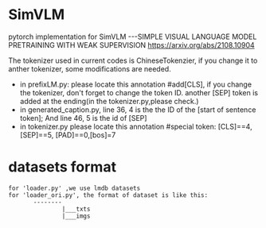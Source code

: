 # SimVLM
pytorch implementation for SimVLM ---SIMPLE VISUAL LANGUAGE MODEL PRETRAINING WITH WEAK SUPERVISION
https://arxiv.org/abs/2108.10904

The tokenizer used in current codes is ChineseTokenzier, if you change it to anther tokenizer, some modifications are needed.
* in prefixLM.py: please locate this annotation  #add[CLS], if you change the tokenizer, don't forget  to change the token ID. another [SEP] token is added at the ending(in the tokenizer.py,please check.)
* in generated_caption.py, line 36, 4 is the the ID of the [start of sentence token]; And line 46, 5 is the id of [SEP]
* in tokenizer.py  please locate this annotation  #special token: [CLS]==4,[SEP]==5, [PAD]==0,[bos]=7

# datasets format
    for 'loader.py' ,we use lmdb datasets
    for 'loader_ori.py', the format of dataset is like this:
           --------
                   |___txts
                   |___imgs
   
